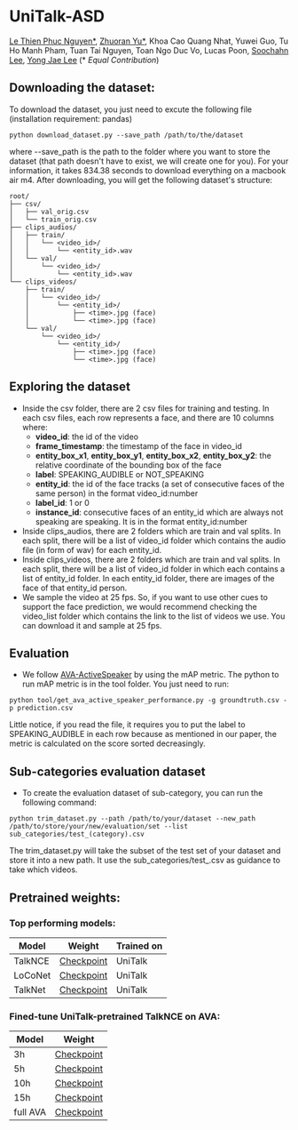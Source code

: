# UniTalk-ASD

[Le Thien Phuc Nguyen*](https://plnguyen2908.github.io/), [Zhuoran Yu*](https://www.zhuoranyu.com/), Khoa Cao Quang Nhat, Yuwei Guo, Tu Ho Manh Pham, Tuan Tai Nguyen, Toan Ngo Duc Vo, Lucas Poon, [Soochahn Lee](https://sites.google.com/view/soochahnlee/),  [Yong Jae Lee](https://pages.cs.wisc.edu/~yongjaelee/) (* *Equal Contribution*)

## Downloading the dataset:

To download the dataset, you just need to excute the following file (installation requirement: pandas)

```
python download_dataset.py --save_path /path/to/the/dataset
```

where --save_path is the path to the folder where you want to store the dataset (that path doesn't have to exist, we will create one for you). For your information, it takes 834.38 seconds to download everything on a macbook air m4. After downloading, you will get the following dataset's structure:

```
root/
├── csv/
│   ├── val_orig.csv
│   └── train_orig.csv
├── clips_audios/
│   ├── train/
│   │   └── <video_id>/
│   │       └── <entity_id>.wav
│   └── val/
│       └── <video_id>/
│           └── <entity_id>.wav
└── clips_videos/
    ├── train/
    │   └── <video_id>/
    │       └── <entity_id>/
    │           ├── <time>.jpg (face)
    │           └── <time>.jpg (face)
    └── val/
        └── <video_id>/
            └── <entity_id>/
                ├── <time>.jpg (face)
                └── <time>.jpg (face)
```

## Exploring the dataset
- Inside the csv folder, there are 2 csv files for training and testing. In each csv files, each row represents a face, and there are 10 columns where:
  - **video_id**: the id of the video
  - **frame_timestamp**: the timestamp of the face in video_id
  - **entity_box_x1**, **entity_box_y1**, **entity_box_x2**, **entity_box_y2**: the relative coordinate of the bounding box of the face
  - **label**: SPEAKING_AUDIBLE or NOT_SPEAKING
  - **entity_id**: the id of the face tracks (a set of consecutive faces of the same person) in the format video_id:number
  - **label_id**: 1 or 0
  - **instance_id**: consecutive faces of an entity_id which are always not speaking are speaking. It is in the format entity_id:number
- Inside clips_audios, there are 2 folders which are train and val splits. In each split, there will be a list of video_id folder which contains the audio file (in form of wav) for each entity_id.
- Inside clips_videos, there are 2 folders which are train and val splits. In each split, there will be a list of video_id folder in which each contains a list of entity_id folder. In each entity_id folder, there are images of the face of that entity_id person.
- We sample the video at 25 fps. So, if you want to use other cues to support the face prediction, we would recommend checking the video_list folder which contains the link to the list of videos we use. You can download it and sample at 25 fps.

## Evaluation
- We follow [AVA-ActiveSpeaker](https://arxiv.org/abs/1901.01342) by using the mAP metric. The python to run mAP metric is in the tool folder. You just need to run:
```
python tool/get_ava_active_speaker_performance.py -g groundtruth.csv -p prediction.csv
```

Little notice, if you read the file, it requires you to put the label to SPEAKING_AUDIBLE in each row because as mentioned in our paper, the metric is calculated on the score sorted decreasingly.

## Sub-categories evaluation dataset
- To create the evaluation dataset of sub-category, you can run the following command:
```
python trim_dataset.py --path /path/to/your/dataset --new_path /path/to/store/your/new/evaluation/set --list sub_categories/test_(category).csv
```

The trim_dataset.py will take the subset of the test set of your dataset and store it into a new path. It use the sub_categories/test_<category>.csv as guidance to take which videos.

## Pretrained weights:

### Top performing models:

| Model           | Weight                                                                                        | Trained on        |
| --------------- | --------------------------------------------------------------------------------------------- | ----------------- |
| TalkNCE | [Checkpoint](https://drive.google.com/file/d/1eBc5xn7I32__cNPupYYx24AdwksUs-8F/view?usp=sharing) | UniTalk |
| LoCoNet | [Checkpoint](https://drive.google.com/file/d/10HvRqNO34QsJpZgQTMYZdIAW4A2kP5fw/view?usp=sharing) | UniTalk |
| TalkNet | [Checkpoint](https://drive.google.com/file/d/1Uq8vp__7UywtdY0z5zz8QtcbEwFfXlNw/view?usp=sharing) | UniTalk |

### Fined-tune UniTalk-pretrained TalkNCE on AVA:

| Model           | Weight                                                                                        | 
| --------------- | --------------------------------------------------------------------------------------------- |
| 3h | [Checkpoint](https://drive.google.com/file/d/1z0hEK-QIPyXeBmatRSA6gyLiVM-Hur3_/view?usp=sharing) | 
| 5h | [Checkpoint](https://drive.google.com/file/d/1FkUL625DoxwtFMXHQC2z_9YZCWZBK2vz/view?usp=sharing) | 
| 10h | [Checkpoint](https://drive.google.com/file/d/1-yEjMVk_xztsYveLuLoA4kWfXR9JYyKW/view?usp=sharing) | 
| 15h | [Checkpoint](https://drive.google.com/file/d/1riiHL3skpjKl1nk4OGnedz-ov-BKIHDt/view?usp=sharing) |
| full AVA | [Checkpoint](https://drive.google.com/file/d/1BvRhVhyZwUv9-bsPskARTdMEPk5XyRYg/view?usp=sharing)|

